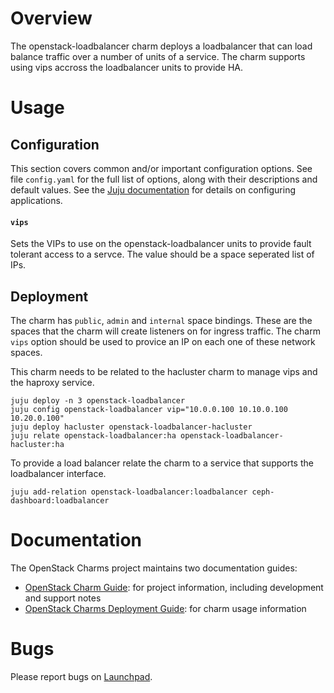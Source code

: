 # Overview

The openstack-loadbalancer charm deploys a loadbalancer that can load balance
traffic over a number of units of a service. The charm supports using vips
accross the loadbalancer units to provide HA.

# Usage

## Configuration

This section covers common and/or important configuration options. See file
`config.yaml` for the full list of options, along with their descriptions and
default values. See the [Juju documentation][juju-docs-config-apps] for details
on configuring applications.

#### `vips`

Sets the VIPs to use on the openstack-loadbalancer units to provide fault tolerant
access to a servce. The value should be a space seperated list of IPs.

## Deployment

The charm has `public`, `admin` and `internal` space bindings. These are the
spaces that the charm will create listeners on for ingress traffic. The charm
`vips` option should be used to provice an IP on each one of these network
spaces.

This charm needs to be related to the hacluster charm to manage vips and the
haproxy service.

    juju deploy -n 3 openstack-loadbalancer
    juju config openstack-loadbalancer vip="10.0.0.100 10.10.0.100 10.20.0.100"
    juju deploy hacluster openstack-loadbalancer-hacluster
    juju relate openstack-loadbalancer:ha openstack-loadbalancer-hacluster:ha

To provide a load balancer relate the charm to a service that supports the loadbalancer
interface.

    juju add-relation openstack-loadbalancer:loadbalancer ceph-dashboard:loadbalancer

# Documentation

The OpenStack Charms project maintains two documentation guides:

* [OpenStack Charm Guide][cg]: for project information, including development
  and support notes
* [OpenStack Charms Deployment Guide][cdg]: for charm usage information

# Bugs

Please report bugs on [Launchpad][lp-bugs-charm-openstack-loadbalancer].

<!-- LINKS -->

[juju-docs-actions]: https://juju.is/docs/working-with-actions
[juju-docs-config-apps]: https://juju.is/docs/configuring-applications
[cg]: https://docs.openstack.org/charm-guide
[cdg]: https://docs.openstack.org/project-deploy-guide/charm-deployment-guide
[lp-bugs-charm-openstack-loadbalancer]: https://bugs.launchpad.net/charm-openstack-loadbalancer
